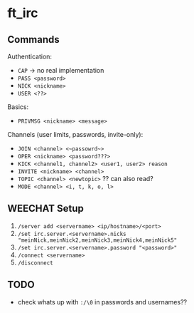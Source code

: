 # ft_irc

## Commands

Authentication:
- `CAP` -> no real implementation
- `PASS <password>`
- `NICK <nickname>`
- `USER <??>`

Basics:
- `PRIVMSG <nickname> <message>`

Channels (user limits, passwords, invite-only):
- `JOIN <channel> <~passowrd~>`
- `OPER <nickname> <password???>`
- `KICK <channel1, channel2> <user1, user2> reason`
- `INVITE <nickname> <channel>`
- `TOPIC <channel> <newtopic>` ?? can also read?
- `MODE <channel> <i, t, k, o, l>`


## WEECHAT Setup

1. `/server add <servername> <ip/hostname>/<port>`
2. `/set irc.server.<servername>.nicks "meinNick,meinNick2,meinNick3,meinNick4,meinNick5"`
3. `/set irc.server.<servername>.password "<password>"`
4. `/connect <servername>`
5. `/disconnect`

## TODO

- check whats up with `:/\0` in passwords and usernames??
